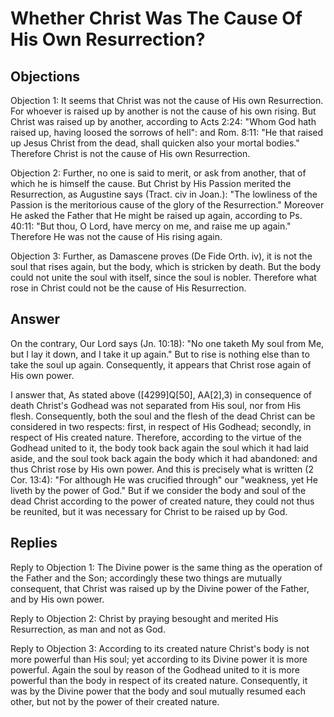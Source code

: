 # Whether Christ Was The Cause Of His Own Resurrection?

## Objections

Objection 1: It seems that Christ was not the cause of His own Resurrection. For whoever is raised up by another is not the cause of his own rising. But Christ was raised up by another, according to Acts 2:24: "Whom God hath raised up, having loosed the sorrows of hell": and Rom. 8:11: "He that raised up Jesus Christ from the dead, shall quicken also your mortal bodies." Therefore Christ is not the cause of His own Resurrection.

Objection 2: Further, no one is said to merit, or ask from another, that of which he is himself the cause. But Christ by His Passion merited the Resurrection, as Augustine says (Tract. civ in Joan.): "The lowliness of the Passion is the meritorious cause of the glory of the Resurrection." Moreover He asked the Father that He might be raised up again, according to Ps. 40:11: "But thou, O Lord, have mercy on me, and raise me up again." Therefore He was not the cause of His rising again.

Objection 3: Further, as Damascene proves (De Fide Orth. iv), it is not the soul that rises again, but the body, which is stricken by death. But the body could not unite the soul with itself, since the soul is nobler. Therefore what rose in Christ could not be the cause of His Resurrection.

## Answer

On the contrary, Our Lord says (Jn. 10:18): "No one taketh My soul from Me, but I lay it down, and I take it up again." But to rise is nothing else than to take the soul up again. Consequently, it appears that Christ rose again of His own power.

I answer that, As stated above ([4299]Q[50], AA[2],3) in consequence of death Christ's Godhead was not separated from His soul, nor from His flesh. Consequently, both the soul and the flesh of the dead Christ can be considered in two respects: first, in respect of His Godhead; secondly, in respect of His created nature. Therefore, according to the virtue of the Godhead united to it, the body took back again the soul which it had laid aside, and the soul took back again the body which it had abandoned: and thus Christ rose by His own power. And this is precisely what is written (2 Cor. 13:4): "For although He was crucified through" our "weakness, yet He liveth by the power of God." But if we consider the body and soul of the dead Christ according to the power of created nature, they could not thus be reunited, but it was necessary for Christ to be raised up by God.

## Replies

Reply to Objection 1: The Divine power is the same thing as the operation of the Father and the Son; accordingly these two things are mutually consequent, that Christ was raised up by the Divine power of the Father, and by His own power.

Reply to Objection 2: Christ by praying besought and merited His Resurrection, as man and not as God.

Reply to Objection 3: According to its created nature Christ's body is not more powerful than His soul; yet according to its Divine power it is more powerful. Again the soul by reason of the Godhead united to it is more powerful than the body in respect of its created nature. Consequently, it was by the Divine power that the body and soul mutually resumed each other, but not by the power of their created nature.